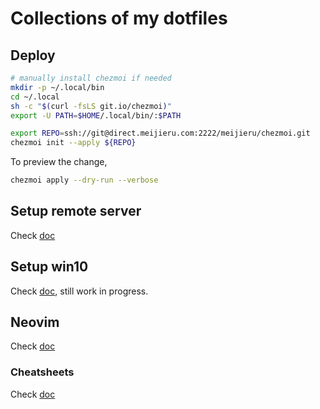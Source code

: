# Collections of my dotfiles

## Deploy

```bash
# manually install chezmoi if needed
mkdir -p ~/.local/bin
cd ~/.local
sh -c "$(curl -fsLS git.io/chezmoi)"
export -U PATH=$HOME/.local/bin/:$PATH

export REPO=ssh://git@direct.meijieru.com:2222/meijieru/chezmoi.git
chezmoi init --apply ${REPO}
```

To preview the change,

```bash
chezmoi apply --dry-run --verbose
```

## Setup remote server

Check [doc](./doc/server_setup.md)

## Setup win10

Check [doc](./doc/win10.md), still work in progress.

## Neovim

Check [doc](./doc/nvim.md)

### Cheatsheets

Check [doc](./doc/cheatsheet.md)
